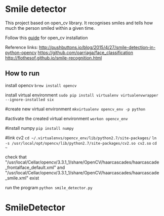# Smile detector

This project based on open_cv library. It recognises smiles and tells how much the person smiled within a given time.

Follow this [guide](https://www.learnopencv.com/install-opencv3-on-macos/) for open_cv installation


Reference links:
http://pushbuttons.io/blog/2015/4/27/smile-detection-in-python-opencv
https://github.com/oarriaga/face_classification
http://flothesof.github.io/smile-recognition.html

## How to run

install opencv
`brew install opencv`

install virtual environment
`sudo pip install virtualenv virtualenvwrapper --ignore-installed six`

#create new virtual environment
`mkvirtualenv opencv_env -p python`

#activate the created virtual environment
`workon opencv_env`

#install numpy
`pip install numpy`

#link cv2
`cd ~/.virtualenvs/opencv_env/lib/python2.7/site-packages/`
`ln -s /usr/local/opt/opencv/lib/python2.7/site-packages/cv2.so cv2.so`
`cd ~ `

check that "/usr/local/Cellar/opencv/3.3.1_1/share/OpenCV/haarcascades/haarcascade_frontalface_default.xml"
and "/usr/local/Cellar/opencv/3.3.1_1/share/OpenCV/haarcascades/haarcascade_smile.xml" exist

run the program
`python smile_detector.py`
 # SmileDetector
